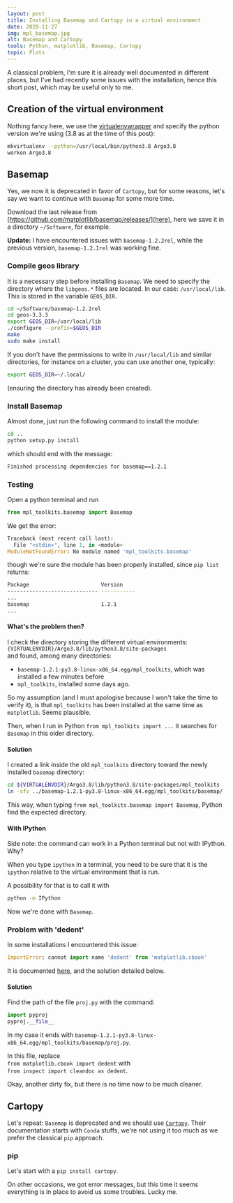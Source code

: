 ```yaml
---
layout: post
title: Installing Basemap and Cartopy in a virtual environment
date: 2020-11-27
img: mpl_basemap.jpg
alt: Basemap and Cartopy
tools: Python, matplotlib, Basemap, Cartopy
topic: Plots
---
```


A classical problem, I'm sure it is already well documented in different places, but
I've had recently some issues with the installation, hence this short post,
which may be useful only to me.

## Creation of the virtual environment

Nothing fancy here, we use the [virtualenvwrapper](https://virtualenvwrapper.readthedocs.io/en/latest/) and specify the python version we're using (3.8 as at the time of this post):
```bash
mkvirtualenv --python=/usr/local/bin/python3.8 Argo3.8
workon Argo3.8
```

## Basemap

Yes, we now it is deprecated in favor of `Cartopy`, but for some reasons,
let's say we want to continue with `Basemap` for some more time.

Download the last release from [https://github.com/matplotlib/basemap/releases/](here),
here we save it in a directory `~/Software`, for example.

__Update:__ I have encountered issues with `basemap-1.2.2rel`, while the previous version, `basemap-1.2.1rel` was working fine.

### Compile geos library

It is a necessary step before installing `Basemap`.
We need to specify the directory where the `libgeos.*` files are located.
In our case: `/usr/local/lib`. This is stored in the variable `GEOS_DIR`.

```bash
cd ~/Software/basemap-1.2.2rel
cd geos-3.3.3
export GEOS_DIR=/usr/local/lib
./configure --prefix=$GEOS_DIR
make
sudo make install
```
If you don't have the permissions to write in `/usr/local/lib` and similar
directories, for instance on a cluster, you can use another one, typically:
```bash
export GEOS_DIR=~/.local/
```
(ensuring the directory has already been created).

### Install Basemap

Almost done, just run the following command to install the module:
```bash
cd ..
python setup.py install
```
which should end with the message:
```bash
Finished processing dependencies for basemap==1.2.1
```

### Testing

Open a python terminal and run
```python
from mpl_toolkits.basemap import Basemap
```

We get the error:
```python
Traceback (most recent call last):
  File "<stdin>", line 1, in <module>
ModuleNotFoundError: No module named 'mpl_toolkits.basemap'
```
though we're sure the module has been properly installed,
since `pip list` returns:
```bash
Package                       Version
----------------------------- -----------
...
basemap                       1.2.1
...
```

#### What's the problem then?

I check the directory storing the different virtual environments:       
`{VIRTUALENVDIR}/Argo3.8/lib/python3.8/site-packages`      
and found, among many directories:
* `basemap-1.2.1-py3.8-linux-x86_64.egg/mpl_toolkits`, which was installed a few minutes before
* `mpl_toolkits`, installed some days ago.

So my assumption (and I must apologise because I won't take the time to verify it), is that `mpl_toolkits` has been installed at the same time as `matplotlib`. Seems plausible.

Then, when I run in Python `from mpl_toolkits import ...` it searches for `Basemap` in this older directory.

#### Solution

I created a link inside the old `mpl_toolkits` directory toward the newly installed
`basemap` directory:

```bash
cd ${VIRTUALENVDIR}/Argo3.8/lib/python3.8/site-packages/mpl_toolkits
ln -sfv ../basemap-1.2.1-py3.8-linux-x86_64.egg/mpl_toolkits/basemap/ .
```

This way, when typing `from mpl_toolkits.basemap import Basemap`, Python
find the expected directory.

#### With IPython

Side note: the command can work in a Python terminal but not with IPython. Why?

When you type `ipython` in a terminal, you need to be sure that it is the `ipython`
relative to the virtual environment that is run.

A possibility for that is to call it with
```bash
python -m IPython
```

Now we're done with `Basemap`.

### Problem with 'dedent'

In some installations I encountered this issue:
```python
ImportError: cannot import name 'dedent' from 'matplotlib.cbook'
```
It is documented [here](https://github.com/matplotlib/basemap/issues/494), and the solution detailed below.

#### Solution

Find the path of the file `proj.py` with the command:
```python
import pyproj
pyproj.__file__
```
In my case it ends with `basemap-1.2.1-py3.8-linux-x86_64.egg/mpl_toolkits/basemap/proj.py`.

In this file, replace      
`from matplotlib.cbook import dedent` with     
`from inspect import cleandoc as dedent`.

Okay, another dirty fix, but there is no time now to be much cleaner.


## Cartopy

Let's repeat: `Basemap` is deprecated and we should use [`Cartopy`](https://scitools.org.uk/cartopy/docs/latest/installing.html). Their documentation
starts with `Conda` stuffs, we're not using it too much as we prefer the classical
`pip` approach.

### pip

Let's start with a `pip install cartopy`.

On other occasions, we got error messages, but this time it seems everything
is in place to avoid us some troubles. Lucky me.
